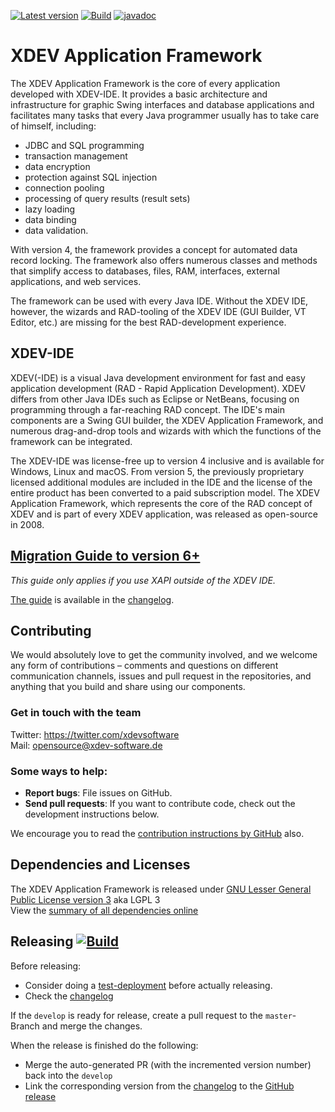 [![Latest version](https://img.shields.io/maven-central/v/com.xdev-software/xapi)](https://mvnrepository.com/artifact/com.xdev-software/xapi)
[![Build](https://img.shields.io/github/workflow/status/xdev-software/xapi/Check%20Build/develop)](https://github.com/xdev-software/xapi/actions/workflows/checkBuild.yml?query=branch%3Adevelop)
[![javadoc](https://javadoc.io/badge2/com.xdev-software/xapi/javadoc.svg)](https://javadoc.io/doc/com.xdev-software/xapi) 

# XDEV Application Framework
The XDEV Application Framework is the core of every application developed with XDEV-IDE. It provides a basic architecture and infrastructure for graphic Swing interfaces and database applications and facilitates many tasks that every Java programmer usually has to take care of himself, including: 

 - JDBC and SQL programming
 - transaction management
 - data encryption
 - protection against SQL injection
 - connection pooling
 - processing of query results (result sets)
 - lazy loading
 - data binding
 - data validation. 

With version 4, the framework provides a concept for automated data record locking. The framework also offers numerous classes and methods that simplify access to databases, files, RAM, interfaces, external applications, and web services. 

The framework can be used with every Java IDE. Without the XDEV IDE, however, the wizards and RAD-tooling of the XDEV IDE (GUI Builder, VT Editor, etc.) are missing for the best RAD-development experience. 

## XDEV-IDE
XDEV(-IDE) is a visual Java development environment for fast and easy application development (RAD - Rapid Application Development). XDEV differs from other Java IDEs such as Eclipse or NetBeans, focusing on programming through a far-reaching RAD concept. The IDE's main components are a Swing GUI builder, the XDEV Application Framework, and numerous drag-and-drop tools and wizards with which the functions of the framework can be integrated.

The XDEV-IDE was license-free up to version 4 inclusive and is available for Windows, Linux and macOS. From version 5, the previously proprietary licensed additional modules are included in the IDE and the license of the entire product has been converted to a paid subscription model. The XDEV Application Framework, which represents the core of the RAD concept of XDEV and is part of every XDEV application, was released as open-source in 2008.

## [Migration Guide to version 6+](https://github.com/xdev-software/xapi/blob/develop/CHANGELOG.md#600)
*This guide only applies if you use XAPI outside of the XDEV IDE.*

[The guide](https://github.com/xdev-software/xapi/blob/develop/CHANGELOG.md#detached-javafx---migration-guide) is available in the [changelog](https://github.com/xdev-software/xapi/blob/develop/CHANGELOG.md#600).

## Contributing

We would absolutely love to get the community involved, and we welcome any form of contributions – comments and questions on different communication channels, issues and pull request in the repositories, and anything that you build and share using our components.

### Get in touch with the team

Twitter: https://twitter.com/xdevsoftware<br/>
Mail: opensource@xdev-software.de

### Some ways to help:

- **Report bugs**: File issues on GitHub.
- **Send pull requests**: If you want to contribute code, check out the development instructions below.

We encourage you to read the [contribution instructions by GitHub](https://guides.github.com/activities/contributing-to-open-source/#contributing) also.

## Dependencies and Licenses
The XDEV Application Framework is released under [GNU Lesser General Public License version 3](https://www.gnu.org/licenses/lgpl-3.0.en.html) aka LGPL 3<br/>
View the [summary of all dependencies online](https://xdev-software.github.io/xapi/dependencies/)

## Releasing [![Build](https://img.shields.io/github/workflow/status/xdev-software/xapi/Release?label=Release)](https://github.com/xdev-software/xapi/actions/workflows/release.yml)

Before releasing:
* Consider doing a [test-deployment](https://github.com/xdev-software/xapi/actions/workflows/test-deploy.yml?query=branch%3Adevelop) before actually releasing.
* Check the [changelog](CHANGELOG.md)

If the ``develop`` is ready for release, create a pull request to the ``master``-Branch and merge the changes.

When the release is finished do the following:
* Merge the auto-generated PR (with the incremented version number) back into the ``develop``
* Link the corresponding version from the [changelog](CHANGELOG.md) to the [GitHub release](https://github.com/xdev-software/xapi/releases/latest)
